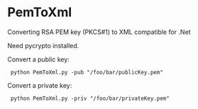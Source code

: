 # PemToXml

Converting RSA PEM key (PKCS#1) to XML compatible for .Net

Need pycrypto installed.

Convert a public key:

     python PemToXml.py -pub "/foo/bar/publicKey.pem"

Convert a private key:

     python PemToXml.py -priv "/foo/bar/privateKey.pem"
